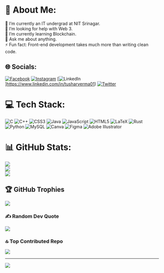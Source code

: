 # 💫 About Me:
🔭 I’m currently an IT undergrad at NIT Srinagar.<br>🤝 I’m looking for help with Web 3.<br>🌱 I’m currently learning Blockchain.<br>💬 Ask me about anything.<br>⚡ Fun fact: Front-end development takes much more than writing clean code.


## 🌐 Socials:
[![Facebook](https://img.shields.io/badge/Facebook-%231877F2.svg?logo=Facebook&logoColor=white)](https://facebook.com/Tushar.Verma.0101) [![Instagram](https://img.shields.io/badge/Instagram-%23E4405F.svg?logo=Instagram&logoColor=white)](https://instagram.com/tushar_v01) [![LinkedIn](https://img.shields.io/badge/LinkedIn-%230077B5.svg?logo=linkedin&logoColor=white)]https://www.linkedin.com/in/tusharverma01) [![Twitter](https://img.shields.io/badge/Twitter-%231DA1F2.svg?logo=Twitter&logoColor=white)](https://twitter.com/@tusharverma_) 

# 💻 Tech Stack:
![C](https://img.shields.io/badge/c-%2300599C.svg?style=for-the-badge&logo=c&logoColor=white) ![C++](https://img.shields.io/badge/c++-%2300599C.svg?style=for-the-badge&logo=c%2B%2B&logoColor=white) ![CSS3](https://img.shields.io/badge/css3-%231572B6.svg?style=for-the-badge&logo=css3&logoColor=white) ![Java](https://img.shields.io/badge/java-%23ED8B00.svg?style=for-the-badge&logo=java&logoColor=white) ![JavaScript](https://img.shields.io/badge/javascript-%23323330.svg?style=for-the-badge&logo=javascript&logoColor=%23F7DF1E) ![HTML5](https://img.shields.io/badge/html5-%23E34F26.svg?style=for-the-badge&logo=html5&logoColor=white) ![LaTeX](https://img.shields.io/badge/latex-%23008080.svg?style=for-the-badge&logo=latex&logoColor=white) ![Rust](https://img.shields.io/badge/rust-%23000000.svg?style=for-the-badge&logo=rust&logoColor=white) ![Python](https://img.shields.io/badge/python-3670A0?style=for-the-badge&logo=python&logoColor=ffdd54) ![MySQL](https://img.shields.io/badge/mysql-%2300f.svg?style=for-the-badge&logo=mysql&logoColor=white) ![Canva](https://img.shields.io/badge/Canva-%2300C4CC.svg?style=for-the-badge&logo=Canva&logoColor=white) 	![Figma](https://img.shields.io/badge/figma-%23F24E1E.svg?style=for-the-badge&logo=figma&logoColor=white) ![Adobe Illustrator](https://img.shields.io/badge/adobeillustrator-%23FF9A00.svg?style=for-the-badge&logo=adobeillustrator&logoColor=white)
# 📊 GitHub Stats:
![](https://github-readme-stats.vercel.app/api?username=tusharv01&theme=chartreuse-dark&hide_border=true&include_all_commits=false&count_private=true)<br/>
![](https://github-readme-streak-stats.herokuapp.com/?user=tusharv01&theme=chartreuse-dark&hide_border=true)<br/>
![](https://github-readme-stats.vercel.app/api/top-langs/?username=tusharv01&theme=chartreuse-dark&hide_border=true&include_all_commits=false&count_private=true&layout=compact)

## 🏆 GitHub Trophies
![](https://github-profile-trophy.vercel.app/?username=tusharv01&theme=onedark&no-frame=false&no-bg=false&margin-w=4)

### ✍️ Random Dev Quote
![](https://quotes-github-readme.vercel.app/api?type=horizontal&theme=tokyonight)

### 🔝 Top Contributed Repo
![](https://github-contributor-stats.vercel.app/api?username=tusharv01&limit=5&theme=dracula&combine_all_yearly_contributions=true)

---
[![](https://visitcount.itsvg.in/api?id=tusharv01&icon=2&color=4)](https://visitcount.itsvg.in)

<!-- Proudly created with GPRM ( https://gprm.itsvg.in ) -->
